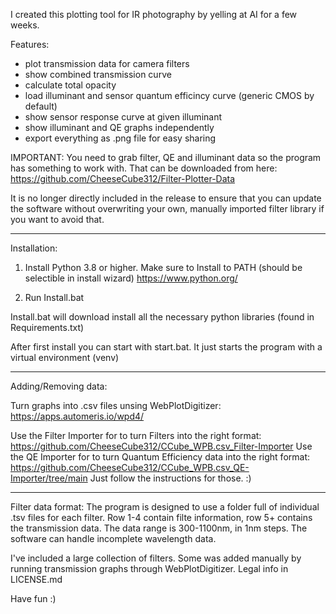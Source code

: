 I created this plotting tool for IR photography by yelling at AI for a few weeks.

Features:
- plot transmission data for camera filters
- show combined transmission curve
- calculate total opacity
- load illuminant and sensor quantum efficincy curve (generic CMOS by default)
- show sensor response curve at given illuminant
- show illuminant and QE graphs independently
- export everything as .png file for easy sharing

IMPORTANT:
You need to grab filter, QE and illuminant data so the program has something to work with. That can be downloaded from here: https://github.com/CheeseCube312/Filter-Plotter-Data

It is no longer directly included in the release to ensure that you can update the software without overwriting your own, manually imported filter library if you want to avoid that. 

_______________________________________________________________

Installation:

1) Install Python 3.8 or higher. Make sure to Install to PATH (should be selectible in install wizard) https://www.python.org/

2) Run Install.bat

Install.bat will download install all the necessary python libraries (found in Requirements.txt)

After first install you can start with start.bat. It just starts the program with a virtual environment (venv)

______________________________________________________________

Adding/Removing data:

Turn graphs into .csv files unsing WebPlotDigitizer: https://apps.automeris.io/wpd4/

Use the Filter Importer for to turn Filters into the right format: https://github.com/CheeseCube312/CCube_WPB.csv_Filter-Importer
Use the QE Importer for to turn Quantum Efficiency data into the right format: https://github.com/CheeseCube312/CCube_WPB.csv_QE-Importer/tree/main
Just follow the instructions for those. :)

______________________________________________________________
Filter data format:
The program is designed to use a folder full of individual .tsv files for each filter. Row 1-4 contain filte information, row 5+ contains the transmission data. The data range is 300-1100nm, in 1nm steps. The software can handle incomplete wavelength data.

I've included a large collection of filters. Some was added manually by running transmission graphs through WebPlotDigitizer. Legal info in LICENSE.md

Have fun :) 
